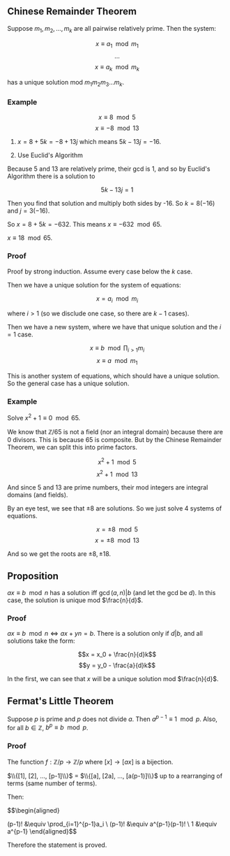 ## Chinese Remainder Theorem 

Suppose $m_1, m_2, ..., m_k$ are all pairwise relatively prime. Then the system:

$$x \equiv a_1 \mod m_1$$
$$...$$
$$x \equiv a_k \mod m_k$$

has a unique solution mod $m_1 m_2 m_3 ... m_k$. 

### Example

$$x \equiv 8 \mod 5$$
$$x \equiv -8 \mod 13$$

1. $x = 8 + 5k = -8 + 13j$ which means $5k - 13j = -16$.

2. Use Euclid's Algorithm

Because $5$ and $13$ are relatively prime, their gcd is 1, and so by Euclid's Algorithm there is a solution to 

$$5k-13j=1$$

Then you find that solution and multiply both sides by -16. So $k = 8(-16)$ and $j = 3(-16)$. 

So $x = 8+5k = -632$. This means $x \equiv -632 \mod 65$.

$x \equiv 18 \mod 65$. 

### Proof

Proof by strong induction. Assume every case below the $k$ case. 

Then we have a unique solution for the system of equations:

$$x = a_i \mod m_i$$

where $i > 1$ (so we disclude one case, so there are $k-1$ cases). 

Then we have a new system, where we have that unique solution and the $i=1$ case. 

$$x \equiv b \mod \prod_{i>1} m_i$$
$$x \equiv a \mod m_1$$

This is another system of equations, which should have a unique solution. So the general case has a unique solution. 

### Example

Solve $x^2 + 1 \equiv 0 \mod 65$. 

We know that $\mathbb{Z}/65$ is not a field (nor an integral domain) because there are 0 divisors. This is because 65 is composite. But by the Chinese Remainder Theorem, we can split this into prime factors.

$$x^2+1 \mod 5$$
$$x^2+1 \mod 13$$

And since $5$ and $13$ are prime numbers, their mod integers are integral domains (and fields). 

By an eye test, we see that $\pm 8$ are solutions. So we just solve 4 systems of equations. 

$$x = \pm 8 \mod 5$$
$$x = \pm 8 \mod 13$$

And so we get the roots are $\pm 8, \pm 18$. 

## Proposition

$ax \equiv b \mod n$ has a solution iff $\gcd(a,n)|b$ (and let the gcd be $d$). In this case, the solution is unique mod $\frac{n}{d}$. 

### Proof

$ax \equiv b \mod n \Longleftrightarrow ax + yn = b$. There is a solution only if $d|b$, and all solutions take the form:

$$x = x_0 + \frac{n}{d}k$$
$$y = y_0 - \frac{a}{d}k$$

In the first, we can see that $x$ will be a unique solution mod $\frac{n}{d}$. 

## Fermat's Little Theorem

Suppose $p$ is prime and $p$ does not divide $a$. Then $a^{p-1} \equiv 1 \mod p$. Also, for all $b \in \mathbb{Z}$, $b^p \equiv b \mod p$. 

### Proof 

The function $f: \mathbb{Z}/p \rightarrow \mathbb{Z}/p$ where $[x] \rightarrow [ax]$ is a bijection. 

$\\{[1], [2], ..., [p-1]\\}$ = $\\{[a], [2a], ..., [a(p-1)]\\}$ up to a rearranging of terms (same number of terms). 

Then:

$$\begin{aligned}

(p-1)! &\equiv \prod_{i=1}^{p-1}a_i \\
(p-1)! &\equiv a^{p-1}(p-1)! \\
1 &\equiv a^{p-1}
\end{aligned}$$

Therefore the statement is proved.





